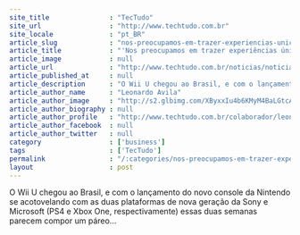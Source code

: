```yaml
---
site_title               : "TecTudo"
site_url                 : "http://www.techtudo.com.br"
site_locale              : "pt_BR"
article_slug             : "nos-preocupamos-em-trazer-experiencias-unicas-diz-gerente-da-nintendo"
article_title            : "'Nos preocupamos em trazer experiências únicas' diz gerente da Nintendo"
article_image            : null
article_url              : "http://www.techtudo.com.br/noticias/noticia/2013/11/nao-pensamos-em-nossos-concorrentes-diz-gerente-da-nintendo.html"
article_published_at     : null
article_description      : "O Wii U chegou ao Brasil, e com o lançamento do novo console da Nintendo se acotovelando com as duas plataformas de nova geração da Sony e Microsoft (PS4 e Xbox One, respectivamente) essas duas semanas parecem compor um páreo..."
article_author_name      : "Leonardo Avila"
article_author_image     : "http://s2.glbimg.com/XByxxIu4b6KMyM4BaLGtcAtZI4k=/30x30/s2.glbimg.com/m5FXfxsQ7QykAfECTMwxkyLVuRQ=/140x140/s.glbimg.com/po/tt2/f/original/2013/11/12/leotwitter.jpg"
article_author_biography : null
article_author_profile   : "http://www.techtudo.com.br/colaborador/leonardo-avila.html"
article_author_facebook  : null
article_author_twitter   : null
category                 : ['business']
tags                     : ['TecTudo']
permalink                : "/:categories/nos-preocupamos-em-trazer-experiencias-unicas-diz-gerente-da-nintendo/"
layout                   : post
---
```


O Wii U chegou ao Brasil, e com o lançamento do novo console da Nintendo se acotovelando com as duas plataformas de nova geração da Sony e Microsoft (PS4 e Xbox One, respectivamente) essas duas semanas parecem compor um páreo...
